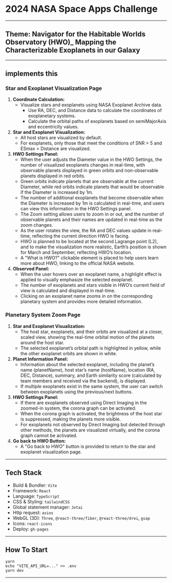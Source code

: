 # 2024 NASA Space Apps Challenge

---

## Theme: Navigator for the Habitable Worlds Observatory (HWO)_ Mapping the Characterizable Exoplanets in our Galaxy

---

## implements this

### Star and Exoplanet Visualization Page

1. **Coordinate Calculation:**
   - Visualize stars and exoplanets using NASA Exoplanet Archive data.
     - Use RA, DEC, and Distance data to calculate the coordinates of exoplanetary systems.
     - Calculate the orbital paths of exoplanets based on semiMajorAxis and eccentricity values.
2. **Star and Exoplanet Visualization:**
   - All host stars are visualized by default.
   - For exoplanets, only those that meet the conditions of SNR > 5 and ESmax > Distance are visualized.
3. **HWO Settings Panel:**
   - When the user adjusts the Diameter value in the HWO Settings, the number of visualized exoplanets changes in real-time, with observable planets displayed in green orbits and non-observable planets displayed in red orbits.
   - Green orbits indicate planets that are observable at the current Diameter, while red orbits indicate planets that would be observable if the Diameter is increased by 1m.
   - The number of additional exoplanets that become observable when the Diameter is increased by 1m is calculated in real-time, and users can view this information in the HWO Settings panel.
   - The Zoom setting allows users to zoom in or out, and the number of observable planets and their names are updated in real-time as the zoom changes.
   - As the user rotates the view, the RA and DEC values update in real-time, reflecting the current direction HWO is facing.
   - HWO is planned to be located at the second Lagrange point (L2), and to make the visualization more realistic, Earth’s position is shown for March and September, reflecting HWO’s location.
   - A "What is HWO?" clickable element is placed to help users learn more about HWO, linking to the official NASA website.
4. **Observed Panel:**
   - When the user hovers over an exoplanet name, a highlight effect is applied to visually emphasize the selected exoplanet.
   - The number of exoplanets and stars visible in HWO’s current field of view is calculated and displayed in real-time.
   - Clicking on an exoplanet name zooms in on the corresponding planetary system and provides more detailed information.

### Planetary System Zoom Page

1. **Star and Exoplanet Visualization:**
   - The host star, exoplanets, and their orbits are visualized at a closer, scaled view, showing the real-time orbital motion of the planets around the host star.
   - The selected exoplanet’s orbital path is highlighted in yellow, while the other exoplanet orbits are shown in white.
2. **Planet Information Panel:**
   - Information about the selected exoplanet, including the planet’s name (planetName), host star’s name (hostName), location (RA, DEC, Distance), summary, and Earth similarity score (calculated by team members and received via the backend), is displayed.
   - If multiple exoplanets exist in the same system, the user can switch between exoplanets using the previous/next buttons.
3. **HWO Settings Panel:**
   - If there are exoplanets observed using Direct Imaging in the zoomed-in system, the corona graph can be activated.
   - When the corona graph is activated, the brightness of the host star is suppressed, making the planets more visible.
   - For exoplanets not observed by Direct Imaging but detected through other methods, the planets are visualized virtually, and the corona graph cannot be activated.
4. **Go back to HWO Button:**
   - A "Go back to HWO" button is provided to return to the star and exoplanet visualization page.

---

## Tech Stack

- Build & Bundler: `Vite`
- Framework: `React`
- Language: `TypeScript`
- CSS & Styling: `tailwindCSS`
- Global statement manager: `Jotai`
- Http request: `axios`
- WebGL (3D): `Three`, `@react-three/fiber`, `@react-three/drei`, `gsap`
- Icons: `react-icons`
- Deploy: `gh-pages`

---

## How To Start

```shell
yarn
echo "VITE_API_URL=..." >> .env
yarn dev
```

---

